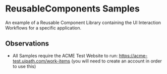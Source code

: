 # ReusableComponents Samples

An example of a Reusable Component Library containing the UI Interaction Workflows for a specific application.

## Observations
+ All Samples require the ACME Test Website to run: https://acme-test.uipath.com/work-items (you will need to create an account in order to use this)
